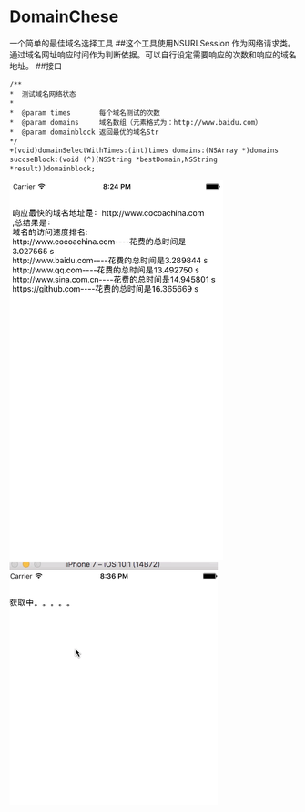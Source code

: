 # DomainChese
一个简单的最佳域名选择工具
##这个工具使用NSURLSession 作为网络请求类。通过域名网址响应时间作为判断依据。可以自行设定需要响应的次数和响应的域名地址。
##接口
```
/**
*  测试域名网络状态
*
*  @param times       每个域名测试的次数
*  @param domains     域名数组（元素格式为：http://www.baidu.com）
*  @param domainblock 返回最优的域名Str
*/
+(void)domainSelectWithTimes:(int)times domains:(NSArray *)domains succseBlock:(void (^)(NSString *bestDomain,NSString *result))domainblock;

```
![](result.png)
![](domainChese.gif)
